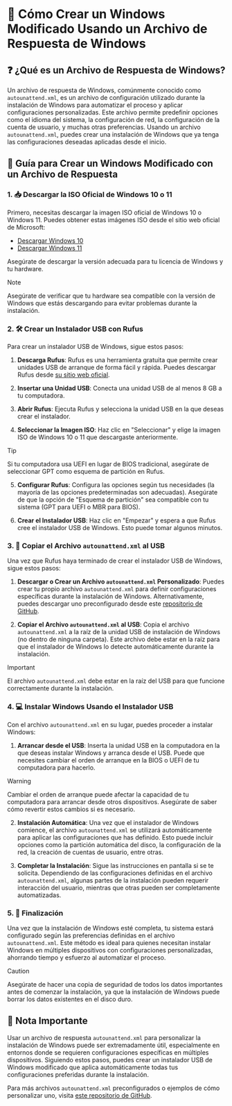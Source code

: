 # 🚀 Cómo Crear un Windows Modificado Usando un Archivo de Respuesta de Windows

## ❓ ¿Qué es un Archivo de Respuesta de Windows?

Un archivo de respuesta de Windows, comúnmente conocido como `autounattend.xml`, es un archivo de configuración utilizado durante la instalación de Windows para automatizar el proceso y aplicar configuraciones personalizadas. Este archivo permite predefinir opciones como el idioma del sistema, la configuración de red, la configuración de la cuenta de usuario, y muchas otras preferencias. Usando un archivo `autounattend.xml`, puedes crear una instalación de Windows que ya tenga las configuraciones deseadas aplicadas desde el inicio.

## 📖 Guía para Crear un Windows Modificado con un Archivo de Respuesta

### 1. 📥 Descargar la ISO Oficial de Windows 10 o 11

Primero, necesitas descargar la imagen ISO oficial de Windows 10 o Windows 11. Puedes obtener estas imágenes ISO desde el sitio web oficial de Microsoft:

- [Descargar Windows 10](https://www.microsoft.com/es-es/software-download/windows10)
- [Descargar Windows 11](https://www.microsoft.com/es-es/software-download/windows11)

Asegúrate de descargar la versión adecuada para tu licencia de Windows y tu hardware.

> [!NOTE]
> Asegúrate de verificar que tu hardware sea compatible con la versión de Windows que estás descargando para evitar problemas durante la instalación.

### 2. 🛠️ Crear un Instalador USB con Rufus

Para crear un instalador USB de Windows, sigue estos pasos:

1. **Descarga Rufus**: Rufus es una herramienta gratuita que permite crear unidades USB de arranque de forma fácil y rápida. Puedes descargar Rufus desde [su sitio web oficial](https://rufus.ie).

2. **Insertar una Unidad USB**: Conecta una unidad USB de al menos 8 GB a tu computadora.

3. **Abrir Rufus**: Ejecuta Rufus y selecciona la unidad USB en la que deseas crear el instalador.

4. **Seleccionar la Imagen ISO**: Haz clic en "Seleccionar" y elige la imagen ISO de Windows 10 o 11 que descargaste anteriormente.

> [!TIP]
> Si tu computadora usa UEFI en lugar de BIOS tradicional, asegúrate de seleccionar GPT como esquema de partición en Rufus.

5. **Configurar Rufus**: Configura las opciones según tus necesidades (la mayoría de las opciones predeterminadas son adecuadas). Asegúrate de que la opción de "Esquema de partición" sea compatible con tu sistema (GPT para UEFI o MBR para BIOS).

6. **Crear el Instalador USB**: Haz clic en "Empezar" y espera a que Rufus cree el instalador USB de Windows. Esto puede tomar algunos minutos.

### 3. 📂 Copiar el Archivo `autounattend.xml` al USB

Una vez que Rufus haya terminado de crear el instalador USB de Windows, sigue estos pasos:

1. **Descargar o Crear un Archivo `autounattend.xml` Personalizado**: Puedes crear tu propio archivo `autounattend.xml` para definir configuraciones específicas durante la instalación de Windows. Alternativamente, puedes descargar uno preconfigurado desde este [repositorio de GitHub](https://github.com/memstechtips/UnattendedWinstall/tree/main).

2. **Copiar el Archivo `autounattend.xml` al USB**: Copia el archivo `autounattend.xml` a la raíz de la unidad USB de instalación de Windows (no dentro de ninguna carpeta). Este archivo debe estar en la raíz para que el instalador de Windows lo detecte automáticamente durante la instalación.

> [!IMPORTANT]
> El archivo `autounattend.xml` debe estar en la raíz del USB para que funcione correctamente durante la instalación.

### 4. 💻 Instalar Windows Usando el Instalador USB

Con el archivo `autounattend.xml` en su lugar, puedes proceder a instalar Windows:

1. **Arrancar desde el USB**: Inserta la unidad USB en la computadora en la que deseas instalar Windows y arranca desde el USB. Puede que necesites cambiar el orden de arranque en la BIOS o UEFI de tu computadora para hacerlo.

> [!WARNING]
> Cambiar el orden de arranque puede afectar la capacidad de tu computadora para arrancar desde otros dispositivos. Asegúrate de saber cómo revertir estos cambios si es necesario.

2. **Instalación Automática**: Una vez que el instalador de Windows comience, el archivo `autounattend.xml` se utilizará automáticamente para aplicar las configuraciones que has definido. Esto puede incluir opciones como la partición automática del disco, la configuración de la red, la creación de cuentas de usuario, entre otras.

3. **Completar la Instalación**: Sigue las instrucciones en pantalla si se te solicita. Dependiendo de las configuraciones definidas en el archivo `autounattend.xml`, algunas partes de la instalación pueden requerir interacción del usuario, mientras que otras pueden ser completamente automatizadas.

### 5. 🏁 Finalización

Una vez que la instalación de Windows esté completa, tu sistema estará configurado según las preferencias definidas en el archivo `autounattend.xml`. Este método es ideal para quienes necesitan instalar Windows en múltiples dispositivos con configuraciones personalizadas, ahorrando tiempo y esfuerzo al automatizar el proceso.

> [!CAUTION]
> Asegúrate de hacer una copia de seguridad de todos los datos importantes antes de comenzar la instalación, ya que la instalación de Windows puede borrar los datos existentes en el disco duro.

## 📌 Nota Importante

Usar un archivo de respuesta `autounattend.xml` para personalizar la instalación de Windows puede ser extremadamente útil, especialmente en entornos donde se requieren configuraciones específicas en múltiples dispositivos. Siguiendo estos pasos, puedes crear un instalador USB de Windows modificado que aplica automáticamente todas tus configuraciones preferidas durante la instalación.

Para más archivos `autounattend.xml` preconfigurados o ejemplos de cómo personalizar uno, visita [este repositorio de GitHub](https://github.com/memstechtips/UnattendedWinstall/tree/main).
